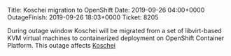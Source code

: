 Title: Koschei migration to OpenShift
Date: 2019-09-26 04:00+0000
OutageFinish: 2019-09-26 18:03+0000
Ticket: 8205

During outage window Koschei will be migrated from a set of libvirt-based KVM virtual machines to containerized deployment on OpenShift Container Platform.
This outage affects [Koschei](https://apps.fedoraproject.org/koschei/)